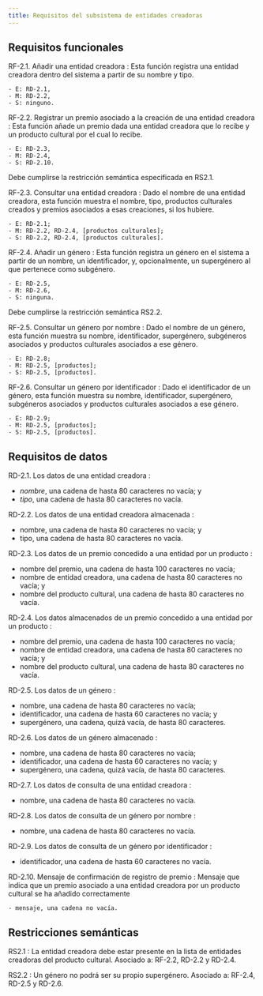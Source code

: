 ```yaml
---
title: Requisitos del subsistema de entidades creadoras
---
```


## Requisitos funcionales

RF-2.1. Añadir una entidad creadora
: Esta función registra una entidad creadora dentro del sistema a
  partir de su nombre y tipo.
  
    - E: RD-2.1,
    - M: RD-2.2,
    - S: ninguno.

RF-2.2. Registrar un premio asociado a la creación de una entidad creadora
: Esta función añade un premio dada una entidad creadora que lo recibe
  y un producto cultural por el cual lo recibe.
  
    - E: RD-2.3,
    - M: RD-2.4,
    - S: RD-2.10.
  
  Debe cumplirse la restricción semántica especificada en RS2.1.

RF-2.3. Consultar una entidad creadora
: Dado el nombre de una entidad creadora, esta función muestra el
  nombre, tipo, productos culturales creados y premios asociados a
  esas creaciones, si los hubiere.

    - E: RD-2.1;
    - M: RD-2.2, RD-2.4, [productos culturales];
    - S: RD-2.2, RD-2.4, [productos culturales].

RF-2.4. Añadir un género
: Esta función registra un género en el sistema a partir de un nombre,
  un identificador, y, opcionalmente, un supergénero al que pertenece
  como subgénero.
  
    - E: RD-2.5,
    - M: RD-2.6,
    - S: ninguna.

  Debe cumplirse la restricción semántica RS2.2.

RF-2.5. Consultar un género por nombre
: Dado el nombre de un género, esta función muestra su nombre,
  identificador, supergénero, subgéneros asociados y productos
  culturales asociados a ese género.

    - E: RD-2.8;
    - M: RD-2.5, [productos];
    - S: RD-2.5, [productos].
    
RF-2.6. Consultar un género por identificador
: Dado el identificador de un género, esta función muestra su nombre,
  identificador, supergénero, subgéneros asociados y productos
  culturales asociados a ese género.

    - E: RD-2.9;
    - M: RD-2.5, [productos];
    - S: RD-2.5, [productos].


## Requisitos de datos

RD-2.1. Los datos de una entidad creadora
:

 - *nombre*, una cadena de hasta 80 caracteres no vacía; y
 - *tipo*, una cadena de hasta 80 caracteres no vacía.

RD-2.2. Los datos de una entidad creadora almacenada
:

 - nombre, una cadena de hasta 80 caracteres no vacía; y
 - tipo, una cadena de hasta 80 caracteres no vacía.

RD-2.3. Los datos de un premio concedido a una entidad por un producto
:

 - nombre del premio, una cadena de hasta 100 caracteres no vacía;
 - nombre de entidad creadora, una cadena de hasta 80 caracteres no vacía; y
 - nombre del producto cultural, una cadena de hasta 80 caracteres no vacía.

RD-2.4. Los datos almacenados de un premio concedido a una entidad por un producto
:
  
 - nombre del premio, una cadena de hasta 100 caracteres no vacía;
 - nombre de entidad creadora, una cadena de hasta 80 caracteres no vacía; y
 - nombre del producto cultural, una cadena de hasta 80 caracteres no vacía.

RD-2.5. Los datos de un género
:

 - nombre, una cadena de hasta 80 caracteres no vacía;
 - identificador, una cadena de hasta 60 caracteres no vacía; y
 - supergénero, una cadena, quizá vacía, de hasta 80 caracteres.

RD-2.6. Los datos de un género almacenado
:

 - nombre, una cadena de hasta 80 caracteres no vacía;
 - identificador, una cadena de hasta 60 caracteres no vacía; y
 - supergénero, una cadena, quizá vacía, de hasta 80 caracteres.

RD-2.7. Los datos de consulta de una entidad creadora
:

 - nombre, una cadena de hasta 80 caracteres no vacía.

RD-2.8. Los datos de consulta de un género por nombre
:

 - nombre, una cadena de hasta 80 caracteres no vacía.

RD-2.9. Los datos de consulta de un género por identificador
:

 - identificador, una cadena de hasta 60 caracteres no vacía.

RD-2.10. Mensaje de confirmación de registro de premio
: Mensaje que indica que un premio asociado a una entidad creadora por
  un producto cultural se ha añadido correctamente
  
    - mensaje, una cadena no vacía.

## Restricciones semánticas

RS2.1
: La entidad creadora debe estar presente en la lista de entidades
  creadoras del producto cultural. Asociado a: RF-2.2, RD-2.2 y RD-2.4.

RS2.2
: Un género no podrá ser su propio supergénero. Asociado a: RF-2.4, RD-2.5 y RD-2.6.

